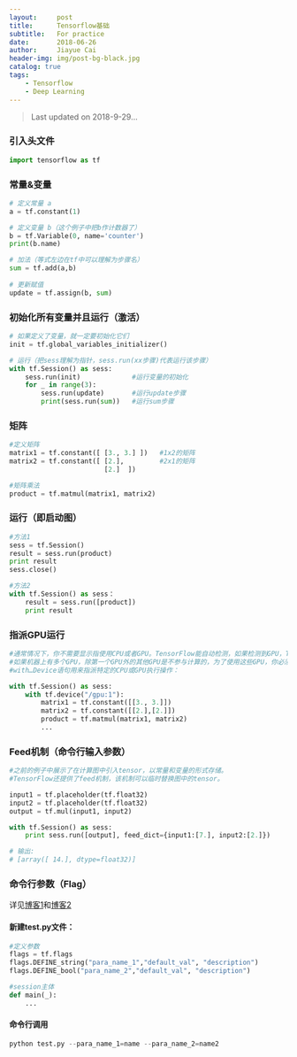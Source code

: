 ```yaml
---
layout:     post
title:      Tensorflow基础
subtitle:   For practice
date:       2018-06-26
author:     Jiayue Cai
header-img: img/post-bg-black.jpg
catalog: true
tags:
    - Tensorflow
    - Deep Learning
---
```



>Last updated on 2018-9-29...  

### 引入头文件 

```python
import tensorflow as tf
```

### 常量&变量 

```python
# 定义常量 a
a = tf.constant(1)

# 定义变量 b（这个例子中把b作计数器了）
b = tf.Variable(0, name='counter')
print(b.name)

# 加法（等式左边在tf中可以理解为步骤名）
sum = tf.add(a,b)
	
# 更新赋值
update = tf.assign(b, sum)
```	
### 初始化所有变量并且运行（激活）

```python
# 如果定义了变量，就一定要初始化它们
init = tf.global_variables_initializer() 

# 运行（把sess理解为指针，sess.run(xx步骤)代表运行该步骤）
with tf.Session() as sess:
	sess.run(init)             #运行变量的初始化
	for _ in range(3):
		sess.run(update)       #运行update步骤
		print(sess.run(sum))   #运行sum步骤
```

### 矩阵

```python
#定义矩阵
matrix1 = tf.constant([ [3., 3.] ])   #1x2的矩阵
matrix2 = tf.constant([ [2.],         #2x1的矩阵
                        [2.]  ])

#矩阵乘法
product = tf.matmul(matrix1, matrix2)
```	

### 运行（即启动图）

```python
#方法1
sess = tf.Session()
result = sess.run(product)
print result
sess.close()

#方法2
with tf.Session() as sess：
	result = sess.run([product])
	print result
```

### 指派GPU运行

```python
#通常情况下，你不需要显示指使用CPU或者GPU。TensorFlow能自动检测，如果检测到GPU，TensorFlow会使用第一个GPU来执行操作。
#如果机器上有多个GPU，除第一个GPU外的其他GPU是不参与计算的，为了使用这些GPU，你必须将op明确指派给他们执行。
#with…Device语句用来指派特定的CPU或GPU执行操作：

with tf.Session() as sess:
	with tf.device("/gpu:1"):
		matrix1 = tf.constant([[3., 3.]])
		matrix2 = tf.constant([[2.],[2.]])
		product = tf.matmul(matrix1, matrix2)
		...
```	

### Feed机制（命令行输入参数） 

```python
#之前的例子中展示了在计算图中引入tensor，以常量和变量的形式存储。
#TensorFlow还提供了feed机制，该机制可以临时替换图中的tensor。

input1 = tf.placeholder(tf.float32)
input2 = tf.placeholder(tf.float32)
output = tf.mul(input1, input2)

with tf.Session() as sess:
	print sess.run([output], feed_dict={input1:[7.], input2:[2.]})

# 输出:
# [array([ 14.], dtype=float32)]
```

### 命令行参数（Flag）

详见[博客1](https://blog.csdn.net/u012436149/article/details/52870069)和[博客2](https://blog.csdn.net/lyc_yongcai/article/details/73456960)
	
#### 新建test.py文件：

```python
#定义参数
flags = tf.flags
flags.DEFINE_string("para_name_1","default_val", "description")
flags.DEFINE_bool("para_name_2","default_val", "description")

#session主体
def main(_): 
	...
```	

#### 命令行调用

```python
python test.py --para_name_1=name --para_name_2=name2
```
